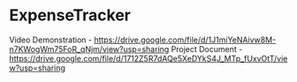 # ExpenseTracker
Video Demonstration - https://drive.google.com/file/d/1J1miYeNAivw8M-n7KWogWm75FoR_qNjm/view?usp=sharing
Project Document - https://drive.google.com/file/d/1712Z5R7dAQe5XeDYkS4J_MTp_fUxvOtT/view?usp=sharing
